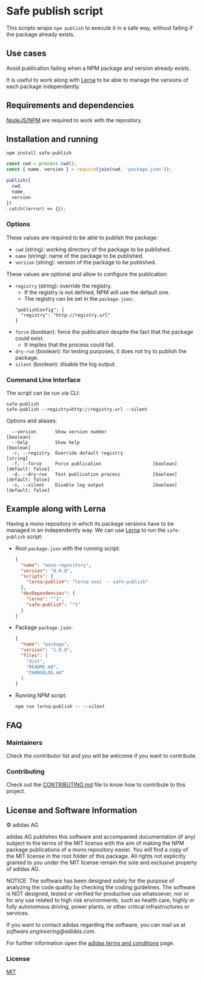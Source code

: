 ![[](https://travis-ci.com/adidas/safe-publish)](https://api.travis-ci.com/adidas/safe-publish.svg?branch=master)

# Safe publish script

This scripts wraps `npm publish` to execute it in a safe way, without failing if the package already exists.

## Use cases

Avoid publication failing when a NPM package and version already exists.

It is useful to work along with [Lerna][lerna] to be able to manage the versions of each package independently.

## Requirements and dependencies

[NodeJS/NPM](https://nodejs.org/) are required to work with the repository.

## Installation and running

```
npm install safe-publish
```

```javascript
const cwd = process.cwd();
const { name, version } = require(join(cwd, 'package.json'));

publish({
  cwd,
  name,
  version
})
.catch((error) => {});
```

### Options

These values are required to be able to publish the package:

- `cwd` (string): working directory of the package to be published.
- `name` (string): name of the package to be published.
- `version` (string): version of the package to be published.

These values are optional and allow to configure the publication:

- `registry` (string): override the registry.
  - If the registry is not defined, NPM will use the default one.
  - The registry can be set in the `package.json`:
  ```
  "publishConfig": {
    "registry": "http://registry.url"
  }
  ```
- `force` (boolean): force the publication despite the fact that the package could exist.
  - It implies that the process could fail.
- `dry-run` (boolean): for testing purposes, it does not try to publish the package.
- `silent` (boolean): disable the log output.

### Command Line Interface

The script can be run via CLI:

```
safe-publish
safe-publish --registry=http://registry.url --silent
```

Options and aliases:

```
  --version       Show version number                                  [boolean]
  --help          Show help                                            [boolean]
  -r, --registry  Override default registry                             [string]
  -f, --force     Force publication                   [boolean] [default: false]
  -d, --dry-run   Test publication process            [boolean] [default: false]
  -s, --silent    Disable log output                  [boolean] [default: false]
```

## Example along with Lerna

Having a mono repository in which its package versions have to be managed in an independently way. We can use [Lerna][lerna] to run the `safe-publish` script:

- Root `package.json` with the running script:
  ```json
  {
    "name": "mono-repository",
    "version": "0.0.0",
    "scripts": {
      "lerna:publish": "lerna exec -- safe-publish"
    },
    "devDependencies": {
      "lerna": "^2",
      "safe-publish": "^1"
    }
  }
  ```
- Package `package.json`:
  ```json
  {
    "name": "package",
    "version": "1.0.0",
    "files": [
      "dist",
      "README.md",
      "CHANGELOG.md"
    ]
  }
  ```
- Running NPM script:
  ```
  npm run lerna:publish -- --silent
  ```

## FAQ

### Maintainers

Check the contributor list and you will be welcome if you want to contribute.

### Contributing

Check out the [CONTRIBUTING.md](./.github/CONTRIBUTING.md) file to know how to contribute to this project.

## License and Software Information

© adidas AG

adidas AG publishes this software and accompanied documentation (if any) subject to the terms of the MIT license with the aim of making the NPM package publications of a mono repository easier. You will find a copy of the MIT license in the root folder of this package. All rights not explicitly granted to you under the MIT license remain the sole and exclusive property of adidas AG.

NOTICE: The software has been designed solely for the purpose of analyzing the code quality by checking the coding guidelines. The software is NOT designed, tested or verified for productive use whatsoever, nor or for any use related to high risk environments, such as health care, highly or fully autonomous driving, power plants, or other critical infrastructures or services.

If you want to contact adidas regarding the software, you can mail us at _software.engineering@adidas.com_.

For further information open the [adidas terms and conditions](https://github.com/adidas/adidas-contribution-guidelines/wiki/Terms-and-conditions) page.

### License

[MIT](LICENSE)

[lerna]: https://lernajs.io/
